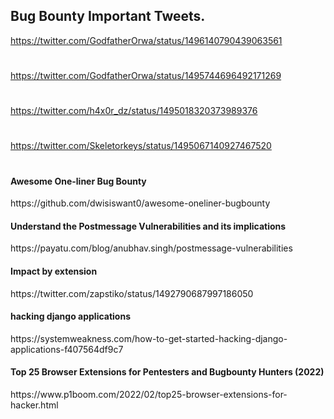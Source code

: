 ## Bug Bounty Important Tweets.

https://twitter.com/GodfatherOrwa/status/1496140790439063561
#
https://twitter.com/GodfatherOrwa/status/1495744696492171269
#
https://twitter.com/h4x0r_dz/status/1495018320373989376
#
https://twitter.com/Skeletorkeys/status/1495067140927467520
#
<h4>Awesome One-liner Bug Bounty</h4> https://github.com/dwisiswant0/awesome-oneliner-bugbounty

<h4>Understand the Postmessage Vulnerabilities and its implications</h4> https://payatu.com/blog/anubhav.singh/postmessage-vulnerabilities

<h4>Impact by extension</h4> https://twitter.com/zapstiko/status/1492790687997186050

<h4>hacking django applications </h4> https://systemweakness.com/how-to-get-started-hacking-django-applications-f407564df9c7

<h4>Top 25 Browser Extensions for Pentesters and Bugbounty Hunters (2022) </h4> https://www.p1boom.com/2022/02/top25-browser-extensions-for-hacker.html

<h4></h4>

<h4></h4>

<h4></h4>

<h4></h4>

<h4></h4>

<h4></h4>

<h4></h4>

<h4></h4>

<h4></h4>

<h4></h4>
